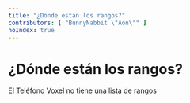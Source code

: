 ```yaml
---
title: "¿Dónde están los rangos?"
contributors: [ "BunnyNabbit \"Aon\"" ]
noIndex: true
---
```


# ¿Dónde están los rangos?

El Teléfono Voxel no tiene una lista de rangos
